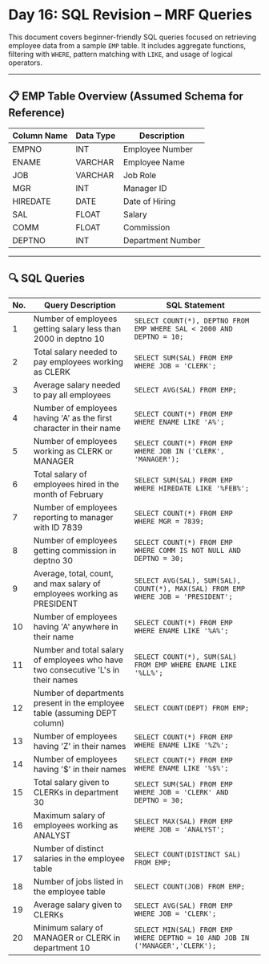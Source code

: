 # Day 16: SQL Revision – MRF Queries

This document covers beginner-friendly SQL queries focused on retrieving employee data from a sample `EMP` table. It includes aggregate functions, filtering with `WHERE`, pattern matching with `LIKE`, and usage of logical operators.

---

## 📋 EMP Table Overview (Assumed Schema for Reference)

| Column Name | Data Type | Description                   |
|-------------|-----------|-------------------------------|
| EMPNO       | INT       | Employee Number               |
| ENAME       | VARCHAR   | Employee Name                 |
| JOB         | VARCHAR   | Job Role                      |
| MGR         | INT       | Manager ID                    |
| HIREDATE    | DATE      | Date of Hiring                |
| SAL         | FLOAT     | Salary                        |
| COMM        | FLOAT     | Commission                    |
| DEPTNO      | INT       | Department Number             |

---

## 🔍 SQL Queries

| No. | Query Description                                                                                      | SQL Statement |
|-----|----------------------------------------------------------------------------------------------------------|---------------|
| 1   | Number of employees getting salary less than 2000 in deptno 10                                          | `SELECT COUNT(*), DEPTNO FROM EMP WHERE SAL < 2000 AND DEPTNO = 10;` |
| 2   | Total salary needed to pay employees working as CLERK                                                   | `SELECT SUM(SAL) FROM EMP WHERE JOB = 'CLERK';` |
| 3   | Average salary needed to pay all employees                                                              | `SELECT AVG(SAL) FROM EMP;` |
| 4   | Number of employees having 'A' as the first character in their name                                     | `SELECT COUNT(*) FROM EMP WHERE ENAME LIKE 'A%';` |
| 5   | Number of employees working as CLERK or MANAGER                                                         | `SELECT COUNT(*) FROM EMP WHERE JOB IN ('CLERK', 'MANAGER');` |
| 6   | Total salary of employees hired in the month of February                                                | `SELECT SUM(SAL) FROM EMP WHERE HIREDATE LIKE '%FEB%';` |
| 7   | Number of employees reporting to manager with ID 7839                                                   | `SELECT COUNT(*) FROM EMP WHERE MGR = 7839;` |
| 8   | Number of employees getting commission in deptno 30                                                     | `SELECT COUNT(*) FROM EMP WHERE COMM IS NOT NULL AND DEPTNO = 30;` |
| 9   | Average, total, count, and max salary of employees working as PRESIDENT                                 | `SELECT AVG(SAL), SUM(SAL), COUNT(*), MAX(SAL) FROM EMP WHERE JOB = 'PRESIDENT';` |
| 10  | Number of employees having 'A' anywhere in their name                                                   | `SELECT COUNT(*) FROM EMP WHERE ENAME LIKE '%A%';` |
| 11  | Number and total salary of employees who have two consecutive 'L's in their names                       | `SELECT COUNT(*), SUM(SAL) FROM EMP WHERE ENAME LIKE '%LL%';` |
| 12  | Number of departments present in the employee table (assuming DEPT column)                              | `SELECT COUNT(DEPT) FROM EMP;` |
| 13  | Number of employees having 'Z' in their names                                                           | `SELECT COUNT(*) FROM EMP WHERE ENAME LIKE '%Z%';` |
| 14  | Number of employees having '$' in their names                                                           | `SELECT COUNT(*) FROM EMP WHERE ENAME LIKE '%$%';` |
| 15  | Total salary given to CLERKs in department 30                                                           | `SELECT SUM(SAL) FROM EMP WHERE JOB = 'CLERK' AND DEPTNO = 30;` |
| 16  | Maximum salary of employees working as ANALYST                                                          | `SELECT MAX(SAL) FROM EMP WHERE JOB = 'ANALYST';` |
| 17  | Number of distinct salaries in the employee table                                                       | `SELECT COUNT(DISTINCT SAL) FROM EMP;` |
| 18  | Number of jobs listed in the employee table                                                             | `SELECT COUNT(JOB) FROM EMP;` |
| 19  | Average salary given to CLERKs                                                                          | `SELECT AVG(SAL) FROM EMP WHERE JOB = 'CLERK';` |
| 20  | Minimum salary of MANAGER or CLERK in department 10                                                     | `SELECT MIN(SAL) FROM EMP WHERE DEPTNO = 10 AND JOB IN ('MANAGER','CLERK');` |

